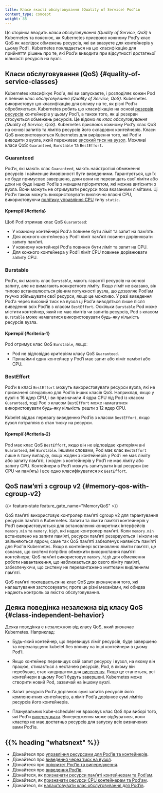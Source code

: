 ```yaml
---
title: Класи якості обслуговування (Quality of Service) Podʼів
content_type: concept
weight: 85
---
```


<!-- overview -->

Ця сторінка вводить _класи обслуговування (Quality of Service, QoS)_ в Kubernetes та пояснює, як Kubernetes присвоює кожному Podʼу клас QoS як наслідок обмежень ресурсів, які ви вказуєте для контейнерів у цьому Podʼі. Kubernetes покладається на цю класифікацію для прийняття рішень про те, які Podʼи виводити при відсутності достатньої кількості ресурсів на вузлі.

<!-- body -->

## Класи обслуговування (QoS) {#quality-of-service-classes}

Kubernetes класифікує Podʼи, які ви запускаєте, і розподіляє кожен Pod в певний _клас обслуговування (Quality of Service, QoS)_. Kubernetes використовує цю класифікацію для впливу на те, як різні Podʼи обробляються. Kubernetes робить цю класифікацію на основі [резервів ресурсів](/docs/concepts/configuration/manage-resources-containers/) контейнерів у цьому Podʼі, а також того, як ці резерви стосуються обмежень ресурсів. Це відомо як _клас обслуговування (Quality of Service, QoS)_. Kubernetes присвоює кожному Podʼу клас QoS на основі запитів та лімітів ресурсів його складових контейнерів. Класи QoS використовуються Kubernetes для вирішення того, які Podʼи виводити з вузла, який переживає [високий тиск на вузол](/docs/concepts/scheduling-eviction/node-pressure-eviction/). Можливі класи QoS: `Guaranteed`, `Burstable` та `BestEffort`.

### Guaranteed

Podʼи, які мають клас `Guaranteed`, мають найстрогіші обмеження ресурсів і найменше ймовірності бути виведеними. Гарантується, що їх не буде примусово завершено, доки вони не перевищать свої ліміти або доки не буде інших Podʼів з меншим пріоритетом, які можна витіснити з вузла. Вони можуть не отримувати ресурси поза вказаними лімітами. Ці Podʼи також можуть використовувати виключно власні CPU, використовуючи [політику управління CPU](/docs/tasks/administer-cluster/cpu-management-policies/#static-policy) типу `static`.

#### Критерії {#criteria}

Щоб Pod отримав клас QoS `Guaranteed`:

* У кожному контейнері Podʼа повинен бути ліміт та запит на памʼять.
* Для кожного контейнера у Podʼі ліміт памʼяті повинен дорівнювати запиту памʼяті.
* У кожному контейнері Podʼа повинен бути ліміт та запит на CPU.
* Для кожного контейнера у Podʼі ліміт CPU повинен дорівнювати запиту CPU.

### Burstable

Podʼи, які мають клас `Burstable`, мають гарантії ресурсів на основі запиту, але не вимагають конкретного ліміту. Якщо ліміт не вказано, він типово встановлюється рівним потужності вузла, що дозволяє Podʼам гнучко збільшувати свої ресурси, якщо це можливо. У разі виведення Podʼа через високий тиск на вузол ці Podʼи виводяться лише після виведення всіх Podʼів з класом `BestEffort`. Оскільки `Burstable` Pod може містити контейнер, який не має лімітів чи запитів ресурсів, Pod з класом `Burstable` може намагатися використовувати будь-яку кількість ресурсів вузла.

#### Критерії {#criteria-1}

Pod отримує клас QoS `Burstable`, якщо:

* Pod не відповідає критеріям класу QoS `Guaranteed`.
* Принаймні один контейнер у Podʼі має запит або ліміт пам\яті або CPU.

### BestEffort

Podʼи в класі `BestEffort` можуть використовувати ресурси вузла, які не призначені спеціально для Podʼів інших класів QoS. Наприклад, якщо у вузлі є 16 ядер CPU, і ви призначили 4 ядра CPU під Pod із класом `Guaranteed`, тоді Pod з класом `BestEffort` може намагатися використовувати будь-яку кількість решти з 12 ядер CPU.

Kubelet віддає перевагу виведенню Podʼів з класом `BestEffort`, якщо вузол потрапляє в стан тиску на ресурси.

#### Критерії {#criteria-2}

Pod має клас QoS `BestEffort`, якщо він не відповідає критеріям ані `Guaranteed`, ані `Burstable`. Іншими словами, Pod має клас `BestEffort` лише в тому випадку, якщо жоден з контейнерів у Podʼі не має ліміту або запиту памʼяті, і жоден з контейнерів у Podʼі не має ліміту або запиту CPU. Контейнери в Podʼі можуть запитувати інші ресурси (не CPU чи памʼять) і все одно класифікуватися як `BestEffort`.

## QoS памʼяті з cgroup v2 {#memory-qos-with-cgroup-v2}

{{< feature-state feature_gate_name="MemoryQoS" >}}

QoS памʼяті використовує контролер памʼяті cgroup v2 для гарантування ресурсів памʼяті в Kubernetes. Запити та ліміти памʼяті контейнерів у Podʼі використовуються для встановлення конкретних інтерфейсів `memory.min` та `memory.high`, які надає контролер памʼяті. Коли `memory.min` встановлено на запити памʼяті, ресурси памʼяті резервуються і ніколи не звільняються ядром; саме так QoS памʼяті забезпечує наявність памʼяті для Podʼів Kubernetes. Якщо в контейнері встановлено ліміти памʼяті, це означає, що системі потрібно обмежити використання памʼяті контейнера; QoS памʼяті використовує `memory.high` для обмеження роботи навантаження, що наближається до свого ліміту памʼяті, забезпечуючи, що систему не перевантажено миттєвим виділенням памʼяті.

QoS памʼяті покладається на клас QoS для визначення того, які налаштування застосовувати; проте це різні механізми, які обидва надають контроль за якістю обслуговування.

## Деяка поведінка незалежна від класу QoS {#class-independent-behavior}

Деяка поведінка є незалежною від класу QoS, який визначає Kubernetes. Наприклад:

* Будь-який контейнер, що перевищує ліміт ресурсів, буде завершено та перезапущено kubelet без впливу на інші контейнери в цьому Podʼі.

* Якщо контейнер перевищує свій запит ресурсу і вузол, на якому він працює, стикається з нестачею ресурсів, Pod, в якому він перебуває, стає кандидатом для [виселення](/docs/concepts/scheduling-eviction/node-pressure-eviction/). Якщо це станеться, всі контейнери в цьому Podʼі будуть завершені. Kubernetes може створити новий Pod, зазвичай на іншому вузлі.

* Запит ресурсів Podʼа дорівнює сумі запитів ресурсів його компонентних контейнерів, а ліміт Podʼа дорівнює сумі лімітів ресурсів його контейнерів.

* Планувальник kube-scheduler не враховує клас QoS при виборі того, які Podʼи [випереджати](/docs/concepts/scheduling-eviction/pod-priority-preemption/#preemption). Випередження може відбуватися, коли кластер не має достатньо ресурсів для запуску всіх визначених вами Podʼів.

## {{% heading "whatsnext" %}}

* Дізнайтеся про [управління ресурсами для Podʼів та контейнерів](/docs/concepts/configuration/manage-resources-containers/).
* Дізнайтеся про [виведення через тиск на вузол](/docs/concepts/scheduling-eviction/node-pressure-eviction/).
* Дізнайтеся про [пріоритет Podʼів та випередження](/docs/concepts/scheduling-eviction/pod-priority-preemption/).
* Дізнайтеся про [виведення Podʼів](/docs/concepts/workloads/pods/disruptions/).
* Дізнайтеся, як [призначати ресурси памʼяті контейнерам та Podʼам](/docs/tasks/configure-pod-container/assign-memory-resource/).
* Дізнайтеся, як [призначати ресурси CPU контейнерам та Podʼам](/docs/tasks/configure-pod-container/assign-cpu-resource/).
* Дізнайтеся, як [налаштовувати клас обслуговування для Podʼів](/docs/tasks/configure-pod-container/quality-service-pod/).
